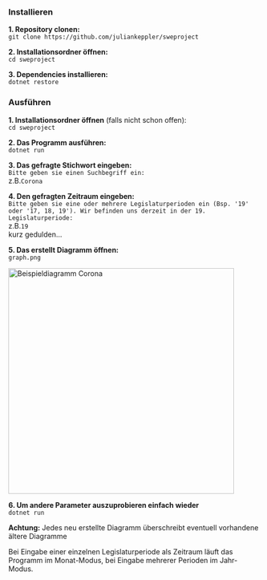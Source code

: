 ### Installieren

**1. Repository clonen:**  
``git clone https://github.com/juliankeppler/sweproject``

**2. Installationsordner öffnen:**  
``cd sweproject``

**3. Dependencies installieren:**  
``dotnet restore``

### Ausführen

**1. Installationsordner öffnen** (falls nicht schon offen):  
``cd sweproject``

**2. Das Programm ausführen:**  
``dotnet run``

**3. Das gefragte Stichwort eingeben:**  
``Bitte geben sie einen Suchbegriff ein:``  
z.B.``Corona``

**4. Den gefragten Zeitraum eingeben:**  
``Bitte geben sie eine oder mehrere Legislaturperioden ein (Bsp. '19' oder '17, 18, 19'). Wir befinden uns derzeit in der 19. Legislaturperiode:``  
z.B.``19``  
kurz gedulden...  

**5. Das erstellt Diagramm öffnen:**  
``graph.png``
<div align="left"><img src="https://raw.githubusercontent.com/juliankeppler/sweproject/main/docs/example_corona.png" alt="Beispieldiagramm Corona" width="450"/></div>

**6. Um andere Parameter auszuprobieren einfach wieder**  
``dotnet run``

**Achtung:** Jedes neu erstellte Diagramm überschreibt eventuell vorhandene ältere Diagramme

Bei Eingabe einer einzelnen Legislaturperiode als Zeitraum läuft das Programm im Monat-Modus, bei Eingabe mehrerer Perioden im Jahr-Modus.
